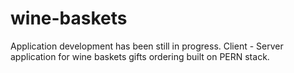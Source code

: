 # wine-baskets

Application development has been still in progress.
Client - Server application for wine baskets gifts ordering built on PERN stack.
